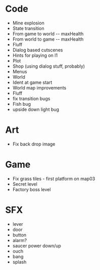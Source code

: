 # Code
- Mine explosion
- State transition
 - From game to world -- maxHealth
 - From world to game -- maxHealth
 - Fluff
- Dialog based cutscenes
 - Hints for playing on l1
 - Plot
- Shop (using dialog stuff, probably)
- Menus
 - World
- Ident at game start
- World map improvements
 - Fluff
 - fix transition bugs
- Fish bug
- upside down light bug
# Art
- Fix back drop image
# Game
- Fix grass tiles - first platform on map03
- Secret level
- Factory boss level
# SFX
- lever
- door
- button
- alarm?
- saucer power down/up
- ouch
- bang
- splash
